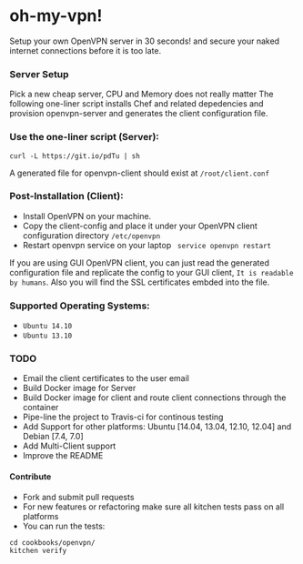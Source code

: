 # oh-my-vpn!
Setup your own OpenVPN server in 30 seconds! and secure your naked internet connections before it is too late.

### Server Setup
Pick a new cheap server, CPU and Memory does not really matter
The following one-liner script installs Chef and related depedencies and provision openvpn-server and generates the client configuration file.

### Use the one-liner script (Server):
```
curl -L https://git.io/pdTu | sh
```
A generated file for openvpn-client should exist at ```/root/client.conf```

### Post-Installation (Client):

- Install OpenVPN on your machine.
- Copy the client-config and place it under your OpenVPN client configuration directory  ```/etc/openvpn```
- Restart openvpn service on your laptop ``` service openvpn restart```

If you are using GUI OpenVPN client, you can just read the generated configuration file and replicate the config to your GUI client, ```It is readable by humans```. Also you will find the SSL certificates embded into the file. 

### Supported Operating Systems:

- ``` Ubuntu 14.10 ```
- ``` Ubuntu 13.10 ```

### TODO
- Email the client certificates to the user email
- Build Docker image for Server
- Build Docker image for client and route client connections through the container 
- Pipe-line the project to Travis-ci for continous testing
- Add Support for other platforms: Ubuntu [14.04, 13.04, 12.10, 12.04] and Debian [7.4, 7.0]
- Add Multi-Client support
- Improve the README

#### Contribute
- Fork and submit pull requests
- For new features or refactoring make sure all kitchen tests pass on all platforms
- You can run the tests:
```
cd cookbooks/openvpn/
kitchen verify
```
